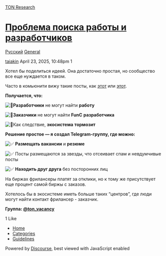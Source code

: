 [TON Research](/)

# [Проблема поиска работы и разработчиков](/t/topic/41301)

[Русский](/c/ru/general/50)  [General](/c/ru/general/50) 

    

[taiakin](https://tonresear.ch/u/taiakin)  April 23, 2025, 10:48pm  1

Хотел бы поделиться идеей. Она достаточно простая, но сообщество все еще нуждается в таком.

Часто в комьюнити вижу такие посты, как [этот](https://t.me/tmabuild/2466/34412) или [этот](https://t.me/alefmanv/158).

**Получается, что:**

![:small_blue_diamond:](https://tonresear.ch/images/emoji/twitter/small_blue_diamond.png?v=12 ":small_blue_diamond:")**Разработчики** не могут найти **работу**

![:small_blue_diamond:](https://tonresear.ch/images/emoji/twitter/small_blue_diamond.png?v=12 ":small_blue_diamond:")**Заказчики** не могут найти **FunC** **разработчика**

![:small_blue_diamond:](https://tonresear.ch/images/emoji/twitter/small_blue_diamond.png?v=12 ":small_blue_diamond:")Как следствие, **экосистема** **тормозит**

**Решение простое — я создал Telegram-группу, где можно:**

![:white_check_mark:](https://tonresear.ch/images/emoji/twitter/white_check_mark.png?v=12 ":white_check_mark:") **Размещать вакансии** и **резюме**

![:white_check_mark:](https://tonresear.ch/images/emoji/twitter/white_check_mark.png?v=12 ":white_check_mark:") Посты размещаются за звезды, что отсеивает спам и невдумчивые посты

![:white_check_mark:](https://tonresear.ch/images/emoji/twitter/white_check_mark.png?v=12 ":white_check_mark:") **Находить друг друга** без посторонних лиц

На биржах фрилансеры платят за отклики, но к тому же присутствует еще процент самой биржы с заказов.

Хотелось бы в экосистеме иметь больше таких “центров”, где люди могут найти контакт фрилансер - заказчик.

**Группа: [@ton\_vacancy](https://t.me/ton_vacancy)**

  1 Like

*   [Home](/)
*   [Categories](/categories)
*   [Guidelines](/guidelines)

Powered by [Discourse](https://www.discourse.org), best viewed with JavaScript enabled